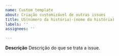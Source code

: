 ```yaml
---
name: Custom template
about: Criação customizável de outras issues
title: US(número da história)-(nome da história)
labels: ''
assignees: ''

---
```


**Descrição**
Descrição do que se trata a issue.
